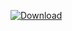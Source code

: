 [ ![Download](https://api.bintray.com/packages/vuo/conan/curl%3Avuo/images/download.svg) ](https://bintray.com/vuo/conan/curl%3Avuo/_latestVersion)
